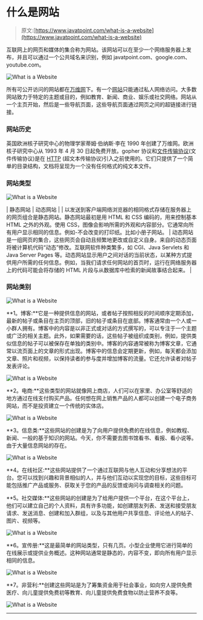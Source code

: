# 什么是网站

> 原文:[https://www.javatpoint.com/what-is-a-website](https://www.javatpoint.com/what-is-a-website)

互联网上的网页和媒体的集合称为网站。该网站可以在至少一个网络服务器上发布，并且可以通过一个公共域名来识别，例如 javatpoint.com、google.com、youtube.com。

![What is a Website](../Images/0a36ea71403fe0a6ee26824769ece770.png)

所有可公开访问的网站都在[万维网](https://www.javatpoint.com/what-is-world-wide-web)下。有一个[网站](https://www.javatpoint.com/website)只能通过私人网络访问。大多数网站致力于特定的主题或目的，例如教育、新闻、商业、娱乐或社交网络。网站从一个主页开始，然后是一些导航页面，这些导航页面通过网页之间的超链接进行链接。

### 网站历史

英国欧洲核子研究中心的物理学家蒂姆·伯纳斯·李在 1990 年创建了万维网。欧洲核子研究中心从 1993 年 4 月 30 日起免费开放。gopher 协议和[文件传输协议](https://www.javatpoint.com/ftp-full-form)(文件传输协议)是在 [HTTP](https://www.javatpoint.com/http-full-form) (超文本传输协议)引入之前使用的。它们只提供了一个简单的目录结构，文档将呈现为一个没有任何格式的纯文本文件。

### 网站类型

![What is a Website](../Images/953f892825322706cda14f960ab86012.png)

| 静态网站 | 动态网站 |
| 以发送到客户端网络浏览器的相同格式存储在服务器上的网页组合是静态网站。静态网站最初是用 HTML 和 CSS 编码的，用来控制基本 HTML 之外的外观。使用 CSS，图像会影响所需的外观和内容部分。它通常向所有用户显示相同的信息。例如-不会改变的打印纸。比如小册子网站。 | 动态网站是一组网页的集合，这些网页会自动且频繁地更改或自定义自身。来自的动态页面将被计算机代码“动态”修改。互联网软件种类繁多，如 CGI、Java Servlets 和 Java Server Pages 等。动态网站显示用户之间对话的当前状态，以某种方式提供用户所需的任何信息。例如，当我们请求任何网站的首页时，运行在网络服务器上的代码可能会将存储的 HTML 片段与从数据库中检索的新闻故事结合起来。 |

### 网站类别

![What is a Website](../Images/fafaaee14fa33f68b83dd4226baa3896.png)

**1。博客:**它是一种提供信息的网站，或者帖子按照相反的时间顺序定期添加，最新的帖子或条目在主页的顶部，旧的帖子或条目在底部。博客通常由一个人或一小群人拥有。博客中的内容是以非正式或对话的方式撰写的，可以专注于一个主题或广泛的相关主题。此外，如果需要的话，这些帖子被组织成类别，例如，提供类似信息的帖子可以被保存在单独的类别中。博客的内容通常被称为博客文章，它通常以流页面上的文章的形式出现。博客中的信息会定期更新，例如，每天都会添加文章、照片和视频，以保持读者的参与度并增加博客的流量。它还允许读者对帖子发表评论。

![What is a Website](../Images/b148c7ca8317ac481a102ef9d940625a.png)

**2。电商:**这些类型的网站就像网上商店，人们可以在家里、办公室等舒适的地方通过在线支付购买产品。任何想在网上销售产品的人都可以创建一个电子商务网站，而不是投资建立一个传统的实体店。

![What is a Website](../Images/5ef188fd1e930681ebe512935bb98817.png)

**3。信息类:**这些网站的创建是为了向用户提供免费的在线信息，例如教程、新闻、一般的基于知识的网站。今天，你不需要去图书馆看书、看报、看小说等。由于大量信息网站的存在。

![What is a Website](../Images/707714458ceb75f54ba55f598563c582.png)

**4。在线社区:**这些网站提供了一个通过互联网与他人互动和分享想法的平台。您可以找到兴趣和背景相似的人，并与他们互动以实现您的目标，这些目标可能包括推广产品或服务、获取关于您的产品的反馈或询问与调查相关的问题。

**5。社交媒体:**这些网站的创建是为了给用户提供一个平台，在这个平台上，他们可以建立自己的个人资料，具有许多功能，如创建朋友列表、发送和接受朋友请求、发送消息、创建和加入群组，以及与其他用户共享信息、评论他人的帖子、图片、视频等。

![What is a Website](../Images/9077118c259e189c33c738250d004b14.png)

**6。宣传册:**这是最简单的网站类型，只有几页。小型企业使用它进行简单的在线展示或提供业务概述。这种网站通常是静态的，内容不变，即向所有用户显示相同的信息。

![What is a Website](../Images/c6da19e9f1ac52559de25d42bcf233e7.png)

**7。非营利:**创建这些网站是为了筹集资金用于社会事业，如向穷人提供免费医疗、向儿童提供免费初等教育、向儿童提供免费食物以防止营养不良等。

![What is a Website](../Images/4142f19dec5f09054d6a1cc614271119.png)

* * *